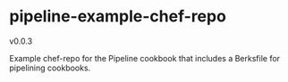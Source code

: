 pipeline-example-chef-repo
==========================
v0.0.3

Example chef-repo for the Pipeline cookbook that includes a Berksfile for pipelining cookbooks.
